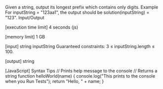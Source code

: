 Given a string, output its longest prefix which contains only digits.
Example
For inputString = "123aa1", the output should be
solution(inputString) = "123".
Input/Output


[execution time limit] 4 seconds (js)


[memory limit] 1 GB


[input] string inputString
Guaranteed constraints:
3 ≤ inputString.length ≤ 100.


[output] string


[JavaScript] Syntax Tips
// Prints help message to the console
// Returns a string
function helloWorld(name) {
    console.log("This prints to the console when you Run Tests");
    return "Hello, " + name;
}


